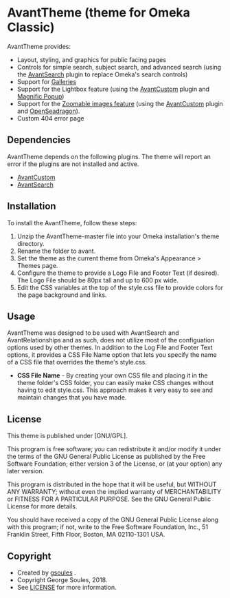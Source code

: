 # AvantTheme (theme for Omeka Classic)

AvantTheme provides:

* Layout, styling, and graphics for public facing pages
* Controls for simple search, subject search, and advanced search (using the [AvantSearch](https://github.com/gsoules/AvantSearch) plugin to replace Omeka's search controls)
* Support for [Galleries](http://swhplibrary.net/archive/gallery/)
* Support for the Lightbox feature (using the [AvantCustom](https://github.com/gsoules/AvantCustom) plugin and [Magnific Popup](https://github.com/dimsemenov/Magnific-Popup/))
* Support for the [Zoomable images feature](http://swhplibrary.net/digitalarchive/find?tags=zoomable&view=4) (using the [AvantCustom](https://github.com/gsoules/AvantCustom) plugin and [OpenSeadragon](https://openseadragon.github.io/)).
* Custom 404 error page

## Dependencies
AvantTheme depends on the following plugins. The theme will report an error if the plugins are not installed and active.

* [AvantCustom](https://github.com/gsoules/AvantCustom)
* [AvantSearch](https://github.com/gsoules/AvantSearch)

## Installation

To install the AvantTheme, follow these steps:

1. Unzip the AvantTheme-master file into your Omeka installation's theme directory.
2. Rename the folder to avant.
3. Set the theme as the current theme from Omeka's Appearance > Themes page.
4. Configure the theme to provide a Logo File and Footer Text (if desired). The Logo File should be 80px tall and up to 600 px wide.
5. Edit the CSS variables at the top of the style.css file to provide colors for the page background and links.

## Usage
AvantTheme was designed to be used with AvantSearch and AvantRelationships and as such, does not utilize most of the
configuation options used by other themes. In addition to the Log File and Footer Text options, it provides a
CSS File Name option that lets you specify the name of a CSS file that overrides the theme's style.css.

* **CSS File Name** - By creating your own CSS file and placing it in the theme folder's CSS folder, you can easily make CSS
 changes without having to edit style.css. This approach makes it very easy to see and maintain changes that you have made.

##  License

This theme is published under [GNU/GPL].

This program is free software; you can redistribute it and/or modify it under
the terms of the GNU General Public License as published by the Free Software
Foundation; either version 3 of the License, or (at your option) any later
version.

This program is distributed in the hope that it will be useful, but WITHOUT
ANY WARRANTY; without even the implied warranty of MERCHANTABILITY or FITNESS
FOR A PARTICULAR PURPOSE. See the GNU General Public License for more
details.

You should have received a copy of the GNU General Public License along with
this program; if not, write to the Free Software Foundation, Inc.,
51 Franklin Street, Fifth Floor, Boston, MA 02110-1301 USA.

Copyright
---------

* Created by [gsoules](https://github.com/gsoules) .
* Copyright George Soules, 2018.
* See [LICENSE](https://github.com/gsoules/AvantRelationships/blob/master/LICENSE) for more information.


